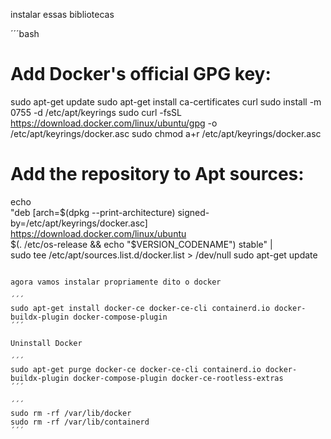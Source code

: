 instalar essas bibliotecas

´´´bash

# Add Docker's official GPG key:
sudo apt-get update
sudo apt-get install ca-certificates curl
sudo install -m 0755 -d /etc/apt/keyrings
sudo curl -fsSL https://download.docker.com/linux/ubuntu/gpg -o /etc/apt/keyrings/docker.asc
sudo chmod a+r /etc/apt/keyrings/docker.asc

# Add the repository to Apt sources:
echo \
  "deb [arch=$(dpkg --print-architecture) signed-by=/etc/apt/keyrings/docker.asc] https://download.docker.com/linux/ubuntu \
  $(. /etc/os-release && echo "$VERSION_CODENAME") stable" | \
  sudo tee /etc/apt/sources.list.d/docker.list > /dev/null
sudo apt-get update
```

agora vamos instalar propriamente dito o docker

´´´
sudo apt-get install docker-ce docker-ce-cli containerd.io docker-buildx-plugin docker-compose-plugin
´´´

Uninstall Docker

´´´
sudo apt-get purge docker-ce docker-ce-cli containerd.io docker-buildx-plugin docker-compose-plugin docker-ce-rootless-extras
´´´

´´´
sudo rm -rf /var/lib/docker
sudo rm -rf /var/lib/containerd
´´´
